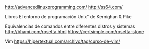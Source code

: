 http://advancedlinuxprogramming.com/
http://ss64.com/

Libros
    El entorno de programación Unix" de Kernighan & Pike

Equivalencias de comandos entre diferentes distros y sistemas
    http://bhami.com/rosetta.html
    https://certsimple.com/rosetta-stone

Vim 
    https://hipertextual.com/archivo/tag/curso-de-vim/
